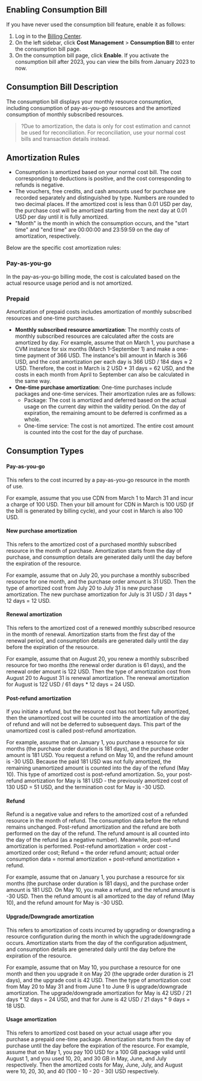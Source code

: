 ## Enabling Consumption Bill
If you have never used the consumption bill feature, enable it as follows:
1. Log in to the [Billing Center](https://console.cloud.tencent.com/expense/overview).
2. On the left sidebar, click **Cost Management** > **Consumption Bill** to enter the consumption bill page.
3. On the consumption bill page, click **Enable**. If you activate the consumption bill after 2023, you can view the bills from January 2023 to now. 

## Consumption Bill Description
The consumption bill displays your monthly resource consumption, including consumption of pay-as-you-go resources and the amortized consumption of monthly subscribed resources.
>?Due to amortization, the data is only for cost estimation and cannot be used for reconciliation. For reconciliation, use your normal cost bills and transaction details instead.

## Amortization Rules
- Consumption is amortized based on your normal cost bill. The cost corresponding to deductions is positive, and the cost corresponding to refunds is negative.
- The vouchers, free credits, and cash amounts used for purchase are recorded separately and distinguished by type. Numbers are rounded to two decimal places. If the amortized cost is less than 0.01 USD per day, the purchase cost will be amortized starting from the next day at 0.01 USD per day until it is fully amortized.
- "Month" is the month in which the consumption occurs, and the "start time" and "end time" are 00:00:00 and 23:59:59 on the day of amortization, respectively.

Below are the specific cost amortization rules:


### Pay-as-you-go
In the pay-as-you-go billing mode, the cost is calculated based on the actual resource usage period and is not amortized.


### Prepaid
Amortization of prepaid costs includes amortization of monthly subscribed resources and one-time purchases.

- **Monthly subscribed resource amortization**: The monthly costs of monthly subscribed resources are calculated after the costs are amortized by day.
   For example, assume that on March 1, you purchase a CVM instance for six months (March 1–September 1) and make a one-time payment of 366 USD. The instance's bill amount in March is 366 USD, and the cost amortization per each day is 366 USD / 184 days ≈ 2 USD. Therefore, the cost in March is 2 USD * 31 days = 62 USD, and the costs in each month from April to September can also be calculated in the same way.
- **One-time purchase amortization**: One-time purchases include packages and one-time services. Their amortization rules are as follows:
   - Package: The cost is amortized and deferred based on the actual usage on the current day within the validity period. On the day of expiration, the remaining amount to be deferred is confirmed as a whole.
   - One-time service: The cost is not amortized. The entire cost amount is counted into the cost for the day of purchase.

## Consumption Types

#### Pay-as-you-go

This refers to the cost incurred by a pay-as-you-go resource in the month of use.

For example, assume that you use CDN from March 1 to March 31 and incur a charge of 100 USD. Then your bill amount for CDN in March is 100 USD (if the bill is generated by billing cycle), and your cost in March is also 100 USD.

#### New purchase amortization

This refers to the amortized cost of a purchased monthly subscribed resource in the month of purchase. Amortization starts from the day of purchase, and consumption details are generated daily until the day before the expiration of the resource.

For example, assume that on July 20, you purchase a monthly subscribed resource for one month, and the purchase order amount is 31 USD. Then the type of amortized cost from July 20 to July 31 is new purchase amortization. The new purchase amortization for July is 31 USD / 31 days * 12 days = 12 USD.

#### Renewal amortization

This refers to the amortized cost of a renewed monthly subscribed resource in the month of renewal. Amortization starts from the first day of the renewal period, and consumption details are generated daily until the day before the expiration of the resource.

For example, assume that on August 20, you renew a monthly subscribed resource for two months (the renewal order duration is 61 days), and the renewal order amount is 122 USD. Then the type of amortization cost from August 20 to August 31 is renewal amortization. The renewal amortization for August is 122 USD / 61 days * 12 days = 24 USD.

#### Post-refund amortization

If you initiate a refund, but the resource cost has not been fully amortized, then the unamortized cost will be counted into the amortization of the day of refund and will not be deferred to subsequent days. This part of the unamortized cost is called post-refund amortization.

For example, assume that on January 1, you purchase a resource for six months (the purchase order duration is 181 days), and the purchase order amount is 181 USD. You request a refund on May 10, and the refund amount is -30 USD. Because the paid 181 USD was not fully amortized, the remaining unamortized amount is counted into the day of the refund (May 10). This type of amortized cost is post-refund amortization. So, your post-refund amortization for May is 181 USD - the previously amortized cost of 130 USD = 51 USD, and the termination cost for May is -30 USD.

#### Refund

Refund is a negative value and refers to the amortized cost of a refunded resource in the month of refund. The consumption data before the refund remains unchanged. Post-refund amortization and the refund are both performed on the day of the refund. The refund amount is all counted into the day of the refund (as a negative number). Meanwhile, post-refund amortization is performed. Post-refund amortization = order cost - amortized order cost; Refund = the order refund amount; actual order consumption data = normal amortization + post-refund amortization + refund.

For example, assume that on January 1, you purchase a resource for six months (the purchase order duration is 181 days), and the purchase order amount is 181 USD. On May 10, you make a refund, and the refund amount is -30 USD. Then the refund amount is all amortized to the day of refund (May 10), and the refund amount for May is -30 USD.

#### Upgrade/Downgrade amortization

This refers to amortization of costs incurred by upgrading or downgrading a resource configuration during the month in which the upgrade/downgrade occurs. Amortization starts from the day of the configuration adjustment, and consumption details are generated daily until the day before the expiration of the resource.

For example, assume that on May 10, you purchase a resource for one month and then you upgrade it on May 20 (the upgrade order duration is 21 days), and the upgrade cost is 42 USD. Then the type of amortization cost from May 20 to May 31 and from June 1 to June 9 is upgrade/downgrade amortization. The upgrade/downgrade amortization for May is 42 USD / 21 days * 12 days = 24 USD, and that for June is 42 USD / 21 days * 9 days = 18 USD.

#### Usage amortization

This refers to amortized cost based on your actual usage after you purchase a prepaid one-time package. Amortization starts from the day of purchase until the day before the expiration of the resource.
For example, assume that on May 1, you pay 100 USD for a 100 GB package valid until August 1, and you used 10, 20, and 30 GB in May, June, and July respectively. Then the amortized costs for May, June, July, and August were 10, 20, 30, and 40 (100 - 10 - 20 - 30) USD respectively.
